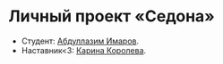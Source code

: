 # Личный проект «Седона»

- Студент:  [Aбдуллазим Имаров](https://up.htmlacademy.ru/htmlcss/39/user/2446391).
- Наставник<3: [Карина Королева](https://htmlacademy.ru/profile/id1526731).
